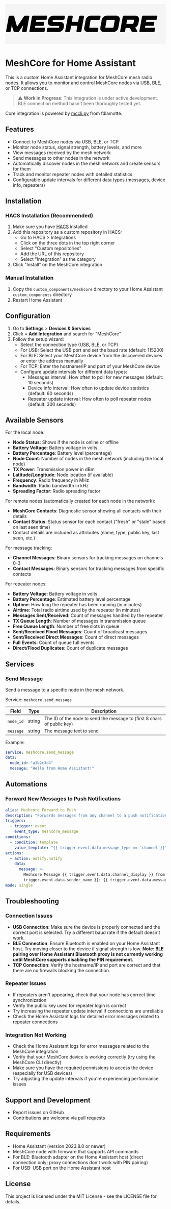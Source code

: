 ![MeshCore Banner](images/meshcore-bg.png)

# MeshCore for Home Assistant

This is a custom Home Assistant integration for MeshCore mesh radio nodes. It allows you to monitor and control MeshCore nodes via USB, BLE, or TCP connections.

> :warning: **Work in Progress**: This integration is under active development. BLE connection method hasn't been thoroughly tested yet.

Core integration is powered by [mccli.py](https://github.com/fdlamotte/mccli/blob/main/mccli.py) from fdlamotte.

## Features

- Connect to MeshCore nodes via USB, BLE, or TCP
- Monitor node status, signal strength, battery levels, and more
- View messages received by the mesh network
- Send messages to other nodes in the network
- Automatically discover nodes in the mesh network and create sensors for them
- Track and monitor repeater nodes with detailed statistics
- Configurable update intervals for different data types (messages, device info, repeaters)

## Installation

### HACS Installation (Recommended)

1. Make sure you have [HACS](https://hacs.xyz/) installed
2. Add this repository as a custom repository in HACS:
   - Go to HACS > Integrations
   - Click on the three dots in the top right corner
   - Select "Custom repositories"
   - Add the URL of this repository
   - Select "Integration" as the category
3. Click "Install" on the MeshCore integration

### Manual Installation

1. Copy the `custom_components/meshcore` directory to your Home Assistant `custom_components` directory
2. Restart Home Assistant

## Configuration

1. Go to **Settings** > **Devices & Services**
2. Click **+ Add Integration** and search for "MeshCore"
3. Follow the setup wizard:
   - Select the connection type (USB, BLE, or TCP)
   - For USB: Select the USB port and set the baud rate (default: 115200)
   - For BLE: Select your MeshCore device from the discovered devices or enter the address manually
   - For TCP: Enter the hostname/IP and port of your MeshCore device
   - Configure update intervals for different data types:
     - Messages interval: How often to poll for new messages (default: 10 seconds)
     - Device info interval: How often to update device statistics (default: 60 seconds)
     - Repeater update interval: How often to poll repeater nodes (default: 300 seconds)

## Available Sensors

For the local node:
- **Node Status**: Shows if the node is online or offline
- **Battery Voltage**: Battery voltage in volts
- **Battery Percentage**: Battery level (percentage)
- **Node Count**: Number of nodes in the mesh network (including the local node)
- **TX Power**: Transmission power in dBm
- **Latitude/Longitude**: Node location (if available)
- **Frequency**: Radio frequency in MHz
- **Bandwidth**: Radio bandwidth in kHz
- **Spreading Factor**: Radio spreading factor

For remote nodes (automatically created for each node in the network):
- **MeshCore Contacts**: Diagnostic sensor showing all contacts with their details
- **Contact Status**: Status sensor for each contact ("fresh" or "stale" based on last seen time)
- Contact details are included as attributes (name, type, public key, last seen, etc.)

For message tracking:
- **Channel Messages**: Binary sensors for tracking messages on channels 0-3
- **Contact Messages**: Binary sensors for tracking messages from specific contacts

For repeater nodes:
- **Battery Voltage**: Battery voltage in volts
- **Battery Percentage**: Estimated battery level percentage
- **Uptime**: How long the repeater has been running (in minutes)
- **Airtime**: Total radio airtime used by the repeater (in minutes)
- **Messages Sent/Received**: Count of messages handled by the repeater
- **TX Queue Length**: Number of messages in transmission queue
- **Free Queue Length**: Number of free slots in queue
- **Sent/Received Flood Messages**: Count of broadcast messages
- **Sent/Received Direct Messages**: Count of direct messages
- **Full Events**: Count of queue full events
- **Direct/Flood Duplicates**: Count of duplicate messages

## Services

### Send Message

Send a message to a specific node in the mesh network.

Service: `meshcore.send_message`

| Field | Type | Description |
| ----- | ---- | ----------- |
| `node_id` | string | The ID of the node to send the message to (first 8 chars of public key) |
| `message` | string | The message text to send |

Example:
```yaml
service: meshcore.send_message
data:
  node_id: "a1b2c3d4"
  message: "Hello from Home Assistant!"
```

## Automations

### Forward New Messages to Push Notifications
```yaml
alias: Meshcore Forward to Push
description: "Forwards messages from any channel to a push notification"
triggers:
  - trigger: event
    event_type: meshcore_message
conditions:
  - condition: template
    value_template: "{{ trigger.event.data.message_type == 'channel'}}"
actions:
  - action: notify.notify
    data:
      message: >-
        Meshcore Message {{ trigger.event.data.channel_display }} from {{
        trigger.event.data.sender_name }}: {{ trigger.event.data.message }}
mode: single
```

## Troubleshooting

### Connection Issues

- **USB Connection**: Make sure the device is properly connected and the correct port is selected. Try a different baud rate if the default doesn't work.
- **BLE Connection**: Ensure Bluetooth is enabled on your Home Assistant host. Try moving closer to the device if signal strength is low. **Note: BLE pairing over Home Assistant Bluetooth proxy is not currently working until MeshCore supports disabling the PIN requirement.**
- **TCP Connection**: Verify the hostname/IP and port are correct and that there are no firewalls blocking the connection.

### Repeater Issues

- If repeaters aren't appearing, check that your node has correct time synchronization
- Verify the public key used for repeater login is correct
- Try increasing the repeater update interval if connections are unreliable
- Check the Home Assistant logs for detailed error messages related to repeater connections

### Integration Not Working

- Check the Home Assistant logs for error messages related to the MeshCore integration
- Verify that your MeshCore device is working correctly (try using the MeshCore CLI directly)
- Make sure you have the required permissions to access the device (especially for USB devices)
- Try adjusting the update intervals if you're experiencing performance issues

## Support and Development

- Report issues on GitHub
- Contributions are welcome via pull requests

## Requirements

- Home Assistant (version 2023.8.0 or newer)
- MeshCore node with firmware that supports API commands
- For BLE: Bluetooth adapter on the Home Assistant host (direct connection only; proxy connections don't work with PIN pairing)
- For USB: USB port on the Home Assistant host

## License

This project is licensed under the MIT License - see the LICENSE file for details.
